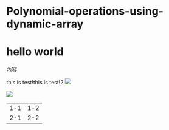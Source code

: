 # Polynomial-operations-using-dynamic-array


<h1>hello world</h1> 
<!--h1~h6(數字越大字體預設越大)-->

<p>內容</p> 
<!--內文(換行)*/-->
<a>this is test!</a><a>this is test!2</a> 
<!--內文-->


<img src="https://images2.gamme.com.tw/news2/2017/97/59/qZqapqWblqCbp6Q.jpg"> 
<!--插入圖片-->

<br>
<!--換行-->

<a href="http://yahoo.com"><img src="https://i.imgur.com/hz3InRd.jpg"></a> 
<!--圖片超連結-->

<table>  
  <tr>
    <td>1-1</td>
    <td>1-2</td>
  </tr>
  <tr>
    <td>2-1</td>
    <td>2-2</td>
  </tr>
</table>
<!--表格-->





